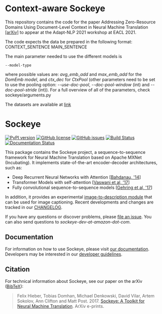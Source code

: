 # Context-aware Sockeye

This repository contains the code for the paper Addressing Zero-Resource Domains Using Document-Level Context in Neural Machine Translation [[arXiv]](https://arxiv.org/abs/2004.14927) to appear at the Adapt-NLP 2021 workshop at EACL 2021. 

The code expects the data be prepared in the following format: CONTEXT_SENTENCE <SEP> MAIN_SENTENCE

The main parameter needed to use the different models is 
    
    --model-type

where possible values are: *avg_emb_add* and *max_emb_add* for the _DomEmb model_, and *ctx_dec* for _CtxPool_ (other parameters need to be set to use the pooling option: *--use-doc-pool*, *--doc-pool-window* (int) and *--doc-pool-stride* (int)). For a full overview of all of the parameters, check sockeye/arguments.py

The datasets are available at [link](http://cis.lmu.de/~dario/data/ctx-zero-domain-data.tar.gz)

# Sockeye

[![PyPI version](https://badge.fury.io/py/sockeye.svg)](https://badge.fury.io/py/sockeye)
[![GitHub license](https://img.shields.io/github/license/awslabs/sockeye.svg)](https://github.com/awslabs/sockeye/blob/master/LICENSE)
[![GitHub issues](https://img.shields.io/github/issues/awslabs/sockeye.svg)](https://github.com/awslabs/sockeye/issues)
[![Build Status](https://travis-ci.org/awslabs/sockeye.svg?branch=master)](https://travis-ci.org/awslabs/sockeye)
[![Documentation Status](https://readthedocs.org/projects/sockeye/badge/?version=latest)](http://sockeye.readthedocs.io/en/latest/?badge=latest)

This package contains the Sockeye project, a sequence-to-sequence framework for Neural Machine Translation based on Apache MXNet (Incubating).
It implements state-of-the-art encoder-decoder architectures, such as:

- Deep Recurrent Neural Networks with Attention [[Bahdanau, '14](https://arxiv.org/abs/1409.0473)]
- Transformer Models with self-attention [[Vaswani et al, '17](https://arxiv.org/abs/1706.03762)]
- Fully convolutional sequence-to-sequence models [[Gehring et al, '17](https://arxiv.org/abs/1705.03122)]

In addition, it provides an experimental [image-to-description module](https://github.com/awslabs/sockeye/tree/master/sockeye/image_captioning) that can be used for image captioning.
Recent developments and changes are tracked in our [CHANGELOG](https://github.com/awslabs/sockeye/blob/master/CHANGELOG.md).

If you have any questions or discover problems, please [file an issue](https://github.com/awslabs/sockeye/issues/new).
You can also send questions to *sockeye-dev-at-amazon-dot-com*.

## Documentation

For information on how to use Sockeye, please visit [our documentation](https://awslabs.github.io/sockeye/).
Developers may be interested in our [developer guidelines](https://awslabs.github.io/sockeye/development.html).

## Citation

For technical information about Sockeye, see our paper on the arXiv ([BibTeX](sockeye.bib)):

> Felix Hieber, Tobias Domhan, Michael Denkowski, David Vilar, Artem Sokolov, Ann Clifton and Matt Post. 2017.
> [Sockeye: A Toolkit for Neural Machine Translation](https://arxiv.org/abs/1712.05690). ArXiv e-prints.


